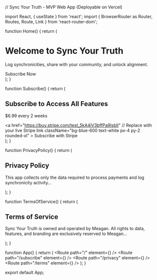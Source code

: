 // Sync Your Truth - MVP Web App (Deployable on Vercel)

import React, { useState } from 'react'; import { BrowserRouter as Router, Routes, Route, Link } from 'react-router-dom';

function Home() { return ( <div className="min-h-screen bg-white text-black flex flex-col items-center justify-center p-6"> <h1 className="text-4xl font-bold mb-4">Welcome to Sync Your Truth</h1> <p className="text-lg mb-6">Log synchronicities, share with your community, and unlock alignment.</p> <Link to="/subscribe" className="bg-black text-white px-4 py-2 rounded-xl">Subscribe Now</Link> </div> ); }

function Subscribe() { return ( <div className="min-h-screen flex items-center justify-center"> <div className="p-6 max-w-md bg-gray-100 rounded-xl shadow"> <h2 className="text-2xl font-bold mb-4">Subscribe to Access All Features</h2> <p className="mb-4">$6.99 every 2 weeks</p> <a href="https://buy.stripe.com/test_5kA4iV3bffPa9IsbII" // Replace with your live Stripe link className="bg-blue-600 text-white px-4 py-2 rounded-xl" > Subscribe with Stripe </a> </div> </div> ); }

function PrivacyPolicy() { return ( <div className="p-6 max-w-4xl mx-auto"> <h2 className="text-2xl font-bold mb-4">Privacy Policy</h2> <p>This app collects only the data required to process payments and log synchronicity activity...</p> </div> ); }

function TermsOfService() { return ( <div className="p-6 max-w-4xl mx-auto"> <h2 className="text-2xl font-bold mb-4">Terms of Service</h2> <p>Sync Your Truth is owned and operated by Meagan. All rights to data, features, and branding are exclusively reserved to Meagan...</p> </div> ); }

function App() { return ( <Router> <Routes> <Route path="/" element={<Home />} /> <Route path="/subscribe" element={<Subscribe />} /> <Route path="/privacy" element={<PrivacyPolicy />} /> <Route path="/terms" element={<TermsOfService />} /> </Routes> </Router> ); }

export default App;


